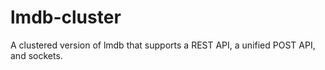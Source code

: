 # lmdb-cluster
A clustered version of lmdb that supports a REST API, a unified POST API, and sockets.
